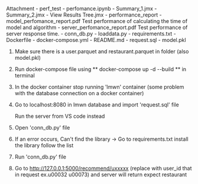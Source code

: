 Attachment 
	- perf_test 
		- perfomance.ipynb 
		- Summary_1.jmx
		- Summary_2.jmx
		- View Results Tree.jmx
	- performance_report
		- model_perfomance_report.pdf 
			Test performance of calculating the time of model and algorithm
		- server_perfomance_report.pdf
			Test performance of server response time.
	- conn_db.py
	- loaddata.py
 	- requirements.txt
	- Dockerfile
	- docker-compose.yml
	- README.md
	- request.sql
	- model.pkl

1. Make sure there is a user.parquet and restaurant.parquet in folder (also model.pkl)
2. Run docker-compose file using ** docker-compose up -d --build ** in terminal 
3. In the docker container stop running 'lmwn' container (some problem with the database connection on a docker container)
4. Go to localhost:8080 in lmwn database and import 'request.sql' file 

	Run the server from VS code instead

5. Open 'conn_db.py' file
6. If an error occurs, Can't find the library -> Go to requirements.txt install the library follow the list
6. Run 'conn_db.py' file
7. Go to http://127.0.0.1:5000/recommend/uxxxxx (replace with user_id that in request ex.u00032 u00073) and server will return expect restaurant

